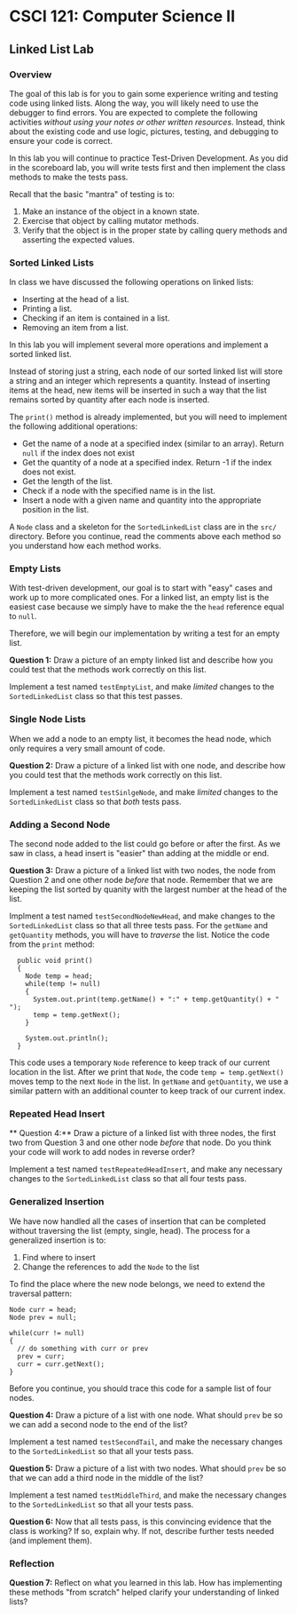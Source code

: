 # CSCI 121: Computer Science II
## Linked List Lab

### Overview

The goal of this lab is for you to gain some experience writing and testing
code using linked lists. Along the way, you will likely need to use the
debugger to find errors. You are expected to complete the following activities
*without using your notes or other written resources*. Instead, think about the
existing code and use logic, pictures, testing, and debugging to ensure your
code is correct.

In this lab you will continue to practice Test-Driven Development. As you did in
the scoreboard lab, you will write tests first and then implement the class
methods to make the tests pass.

Recall that the basic "mantra" of testing is to:

1. Make an instance of the object in a known state.
2. Exercise that object by calling mutator methods.
3. Verify that the object is in the proper state by calling query methods and
asserting the expected values.

### Sorted Linked Lists

In class we have discussed the following operations on linked lists:

- Inserting at the head of a list.
- Printing a list.
- Checking if an item is contained in a list.
- Removing an item from a list.

In this lab you will implement several more operations and implement a sorted
linked list.

Instead of storing just a string, each node of our sorted linked list will
store a string and an integer which represents a quantity. Instead of
inserting items at the head, new items will be inserted in such a way that the
list remains sorted by quantity after each node is inserted.

The `print()` method is already implemented, but you will need to implement the
following additional operations:

- Get the name of a node at a specified index (similar to an array).  Return `null` if the index does not exist
- Get the quantity of a node at a specified index.  Return -1 if the index does not exist.
- Get the length of the list.
- Check if a node with the specified name is in the list.
- Insert a node with a given name and quantity into the appropriate position
in the list.

A `Node` class and a skeleton for the `SortedLinkedList` class are in the
`src/` directory. Before you continue, read the comments above each method so
you understand how each method works.

### Empty Lists

With test-driven development, our goal is to start with "easy" cases and work
up to more complicated ones.  For a linked list, an empty list is the easiest
case because we simply have to make the the `head` reference equal to `null`.

Therefore, we will begin our implementation by writing a test for an empty list.

**Question 1:** Draw a picture of an empty linked list and describe how you
could test that the methods work correctly on this list.

Implement a test named `testEmptyList`, and make *limited* changes to the
`SortedLinkedList` class so that this test passes.

### Single Node Lists

When we add a node to an empty list, it becomes the head node, which only
requires a very small amount of code.

**Question 2:** Draw a picture of a linked list with one node, and describe how
you could test that the methods work correctly on this list.

Implement a test named `testSinlgeNode`, and make *limited* changes to the
`SortedLinkedList` class so that *both* tests pass.

### Adding a Second Node

The second node added to the list could go before or after the first.  As we saw in class, a head insert is "easier" than adding at the middle or end.

**Question 3:** Draw a picture of a linked list with two nodes, the node from Question 2 and one other node *before* that node.  Remember that we are keeping the list sorted by quanity with the largest number at the head of the list.

Implment a test named `testSecondNodeNewHead`, and make changes to the `SortedLinkedList` class so that all three tests pass.  For the `getName` and `getQuantity` methods, you will have to *traverse* the list.  Notice the code from the `print` method:

```
  public void print()
  {
    Node temp = head;
    while(temp != null)
    {
      System.out.print(temp.getName() + ":" + temp.getQuantity() + " ");
      temp = temp.getNext();
    }
    
    System.out.println();
  }
```

This code uses a temporary `Node` reference to keep track of our current location in the list.  After we print that `Node`, the code `temp = temp.getNext()` moves temp to the next `Node` in the list.  In `getName` and `getQuantity`, we use a similar pattern with an additional counter to keep track of our current index.

### Repeated Head Insert

** Question 4:** Draw a picture of a linked list with three nodes, the first two from Question 3 and one other node *before* that node.  Do you think your code will work to add nodes in reverse order?

Implement a test named `testRepeatedHeadInsert`, and make any necessary changes to the `SortedLinkedList` class so that all four tests pass.

### Generalized Insertion

We have now handled all the cases of insertion that can be completed without traversing the list (empty, single, head).  The process for a generalized insertion is to:

1. Find where to insert
2. Change the references to add the `Node` to the list

To find the place where the new node belongs, we need to extend the traversal pattern:


```
Node curr = head;
Node prev = null;

while(curr != null)
{
  // do something with curr or prev
  prev = curr;
  curr = curr.getNext();
}
```

Before you continue, you should trace this code for a sample list of four nodes.

**Question 4:** Draw a picture of a list with one node.  What should `prev` be so we can add a second node to the end of the list?

Implement a test named `testSecondTail`, and make the necessary changes to the `SortedLinkedList` so that all your tests pass.


**Question 5:** Draw a picture of a list with two nodes.  What should `prev` be so that we can add a third node in the middle of the list?

Implement a test named `testMiddleThird`, and make the necessary changes to the `SortedLinkedList` so that all your tests pass.

**Question 6:** Now that all tests pass, is this convincing evidence that the
class is working?  If so, explain why.  If not, describe further tests needed
(and implement them).

### Reflection

**Question 7:** Reflect on what you learned in this lab.  How has implementing
these methods "from scratch" helped clarify your understanding of linked lists?
